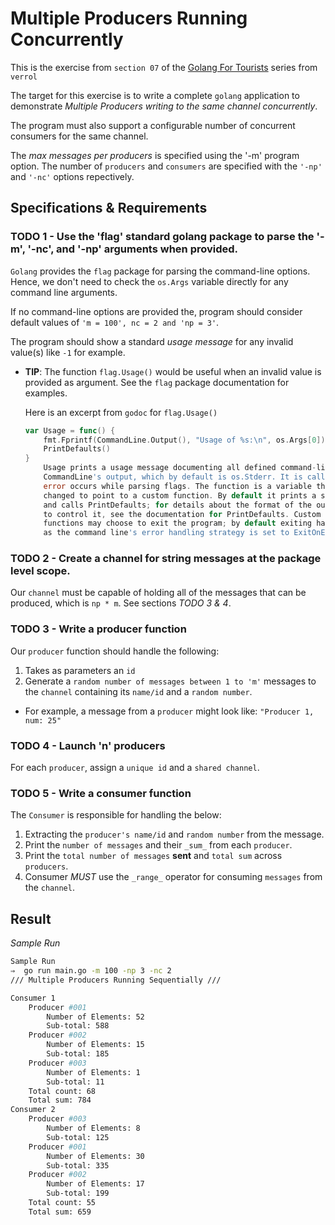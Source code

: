 # Multiple Producers Running Concurrently

This is the exercise from `section 07` of the [Golang For Tourists] series from `verrol`

The target for this exercise is to write a complete `golang` application to demonstrate *Multiple Producers writing to the same channel concurrently*.

The program must also support a configurable number of concurrent consumers for the same channel. 

 The *max messages per producers* is specified using the '-m' program option.
 The number of `producers` and `consumers` are specified with the `'-np'` and `'-nc'` options repectively.


## Specifications & Requirements

### TODO 1 - Use the 'flag' standard golang package to parse the '-m', '-nc', and '-np' arguments when provided.

`Golang` provides the `flag` package for parsing the command-line options. Hence, we don't need to check the `os.Args` variable directly for any command line arguments.

If no command-line options are provided the, program should consider default values of `'m = 100', nc = 2 and 'np = 3'`.

The program should show a standard *usage message* for any invalid value(s) like `-1` for example.

* **TIP**: The function `flag.Usage()` would be useful when an invalid value is provided as argument. See the `flag` package documentation for examples.

    Here is an excerpt from `godoc` for `flag.Usage()`

    ```go
    var Usage = func() {
        fmt.Fprintf(CommandLine.Output(), "Usage of %s:\n", os.Args[0])
        PrintDefaults()
    }
        Usage prints a usage message documenting all defined command-line flags to
        CommandLine's output, which by default is os.Stderr. It is called when an
        error occurs while parsing flags. The function is a variable that may be
        changed to point to a custom function. By default it prints a simple header
        and calls PrintDefaults; for details about the format of the output and how
        to control it, see the documentation for PrintDefaults. Custom usage
        functions may choose to exit the program; by default exiting happens anyway
        as the command line's error handling strategy is set to ExitOnError.
    ```

### TODO 2 - Create a channel for string messages at the package level scope.

Our `channel` must be capable of holding all of the messages that can be produced, which is `np * m`. See sections *TODO 3 & 4*.

### TODO 3 - Write a producer function

Our `producer` function should handle the following:

  1. Takes as parameters an `id`
  2. Generate a `random number of messages between 1 to 'm'` messages to the `channel` containing its `name/id` and a `random number`.

  * For example, a message from a `producer` might look like: `"Producer 1, num: 25"`

### TODO 4 - Launch 'n' producers

For each `producer`, assign a `unique id` and a `shared channel`.

### TODO 5 - Write a consumer function

The `Consumer` is responsible for handling the below:

1. Extracting the `producer's name/id` and `random number` from the message.
2. Print the `number of messages` and their `_sum_` from each `producer`.
3. Print the `total number of messages` **sent** and `total sum` across `producers`.
4. Consumer _MUST_ use the `_range_` operator for consuming `messages` from the `channel`.


## Result

*Sample Run*

```bash
Sample Run
⇒  go run main.go -m 100 -np 3 -nc 2
/// Multiple Producers Running Sequentially ///

Consumer 1
	Producer #001
		Number of Elements: 52
		Sub-total: 588
	Producer #002
		Number of Elements: 15
		Sub-total: 185
	Producer #003
		Number of Elements: 1
		Sub-total: 11
	Total count: 68
	Total sum: 784
Consumer 2
	Producer #003
		Number of Elements: 8
		Sub-total: 125
	Producer #001
		Number of Elements: 30
		Sub-total: 335
	Producer #002
		Number of Elements: 17
		Sub-total: 199
	Total count: 55
	Total sum: 659
```


[Golang For Tourists]: https://github.com/striversity/glft/tree/master/sec07